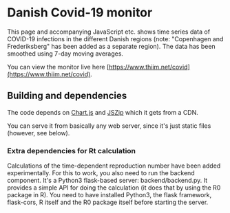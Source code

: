 # Danish Covid-19 monitor

This page and accompanying JavaScript etc. shows time series data of COVID-19 infections in the different Danish regions (note: "Copenhagen and Frederiksberg" has been added as a separate region). The data has been smoothed using 7-day moving averages.

You can view the monitor live here [https://www.thiim.net/covid](https://www.thiim.net/covid).

## Building and dependencies

The code depends on [Chart.js](https://www.chartjs.org/) and [JSZip](https://stuk.github.io/jszip/) which it gets
from a CDN.

You can serve it from basically any web server, since it's just static files (however, see below).

### Extra dependencies for Rt calculation
Calculations of the time-dependent reproduction number have been added experimentally. For this to work, you also need to run the backend component. It's a Python3 flask-based server: backend/backend.py. It provides a simple API for doing the calculation (it does that by using the R0 package in R).
You need to have installed Python3, the flask framework, flask-cors, R itself and the R0 package itself before starting the server.

